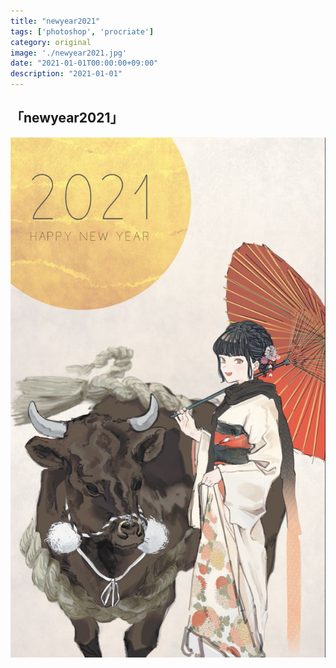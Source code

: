 ```yaml
---
title: "newyear2021"
tags: ['photoshop', 'procriate']
category: original
image: './newyear2021.jpg'
date: "2021-01-01T00:00:00+09:00"
description: "2021-01-01"
---
```



「newyear2021」
--------------------------



![newyear2021](./newyear2021.jpg)